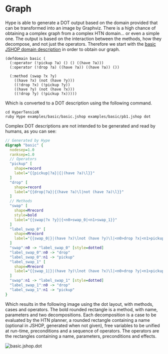 # Graph
Hype is able to generate a DOT output based on the domain provided that can be transformed into an image by Graphviz.
There is a high chance of obtaining a complex graph from a complex HTN domain... or even a simple one.
The output is based on the interaction between the methods, how they decompose, and not just the operators.
Therefore we start with the [basic JSHOP domain description](../examples/basic/basic.jshop) in order to obtain our graph.

```Lisp
(defdomain basic (
  (:operator (!pickup ?a) () () ((have ?a)))
  (:operator (!drop ?a) ((have ?a)) ((have ?a)) ())

  (:method (swap ?x ?y)
    ((have ?x) (not (have ?y)))
    ((!drop ?x) (!pickup ?y))
    ((have ?y) (not (have ?x)))
    ((!drop ?y) (!pickup ?x)))))
```

Which is converted to a DOT description using the following command.

```Shell
cd HyperTensioN
ruby Hype examples/basic/basic.jshop examples/basic/pb1.jshop dot
```

Complex DOT descriptions are not intended to be generated and read by humans, as you can see:

```DOT
// Generated by Hype
digraph "basic" {
  nodesep=1.0
  ranksep=1.0
  // Operators
  "pickup" [
    shape=record
    label="{{pickup|?a}|{|(have ?a)\l}}"
  ]
  "drop" [
    shape=record
    label="{{drop|?a}|{(have ?a)\l|not (have ?a)\l}}"
  ]
  // Methods
  "swap" [
    shape=Mrecord
    style=bold
    label="{{swap|?x ?y}|{<n0>swap_0|<n1>swap_1}}"
  ]
  "label_swap_0" [
    shape=Mrecord
    label="{{swap_0|}|(have ?x)\lnot (have ?y)\l|<n0>drop ?x|<n1>pickup ?y}"
  ]
  "swap":n0 -> "label_swap_0" [style=dotted]
  "label_swap_0":n0 -> "drop"
  "label_swap_0":n1 -> "pickup"
  "label_swap_1" [
    shape=Mrecord
    label="{{swap_1|}|(have ?y)\lnot (have ?x)\l|<n0>drop ?y|<n1>pickup ?x}"
  ]
  "swap":n1 -> "label_swap_1" [style=dotted]
  "label_swap_1":n0 -> "drop"
  "label_swap_1":n1 -> "pickup"
}
```

Which results in the following image using the dot layout, with methods, cases and operators.
The bold rounded rectangle is a method, with name, parameters and two decompositions.
Each decomposition is a case to be evaluated by the HTN planner, a rounded rectangle containing a name (optional in JSHOP, generated when not given), free variables to be unified at run-time, preconditions and a sequence of operators.
The operators are the rectangles containing a name, parameters, preconditions and effects.

![basic.jshop.dot](https://cloud.githubusercontent.com/assets/11094484/10725259/da41c3f2-7bb1-11e5-8939-59c192a29c0a.png)